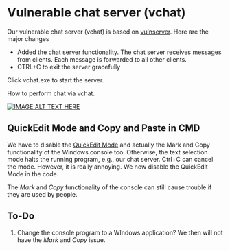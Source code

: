 # Vulnerable chat server (vchat)

Our vulnerable chat server (vchat) is based on [vulnserver](http://thegreycorner.com/vulnserver.html). Here are the major changes
- Added the chat server functionality. The chat server receives messages from clients. Each message is forwarded to all other clients.
- CTRL+C to exit the server gracefully

Click vchat.exe to start the server.

How to perform chat via vchat.

[![IMAGE ALT TEXT HERE](https://img.youtube.com/vi/fIcf5A0CCHU/0.jpg)](https://youtu.be/fIcf5A0CCHU)

## QuickEdit Mode and Copy and Paste in CMD

We have to disable the [QuickEdit Mode](https://stackoverflow.com/questions/48192465/accept-blocks-with-pending-connections-ctrlc-unblocks) and actually the Mark and Copy functionality of the Windows console too. Otherwise, the text selection mode halts the running program, e.g., our chat server. Ctrl+C can cancel the mode. However, it is really annoying. We now disable the QuickEdit Mode in the code. 

The *Mark* and *Copy* functionality of the console can still cause trouble if they are used by people.


## To-Do
1. Change the console program to a WIndows application? We then will not have the *Mark* and *Copy* issue.
